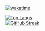 [![wakatime](https://wakatime.com/badge/user/323402a1-bedf-4563-9d3c-6d8a3682f2bb.svg)](https://wakatime.com/@323402a1-bedf-4563-9d3c-6d8a3682f2bb)  
<!--START_SECTION:waka-->
<!--END_SECTION:waka-->
[![Top Langs](https://github-readme-stats.vercel.app/api/top-langs/?username=dadwadw233&layout=compact)](https://github.com/anuraghazra/github-readme-stats)  
[![GitHub Streak](https://github-readme-streak-stats-nine-psi.vercel.app?user=dadwadw233&theme=highcontrast&hide_border=true)](https://git.io/streak-stats) 

